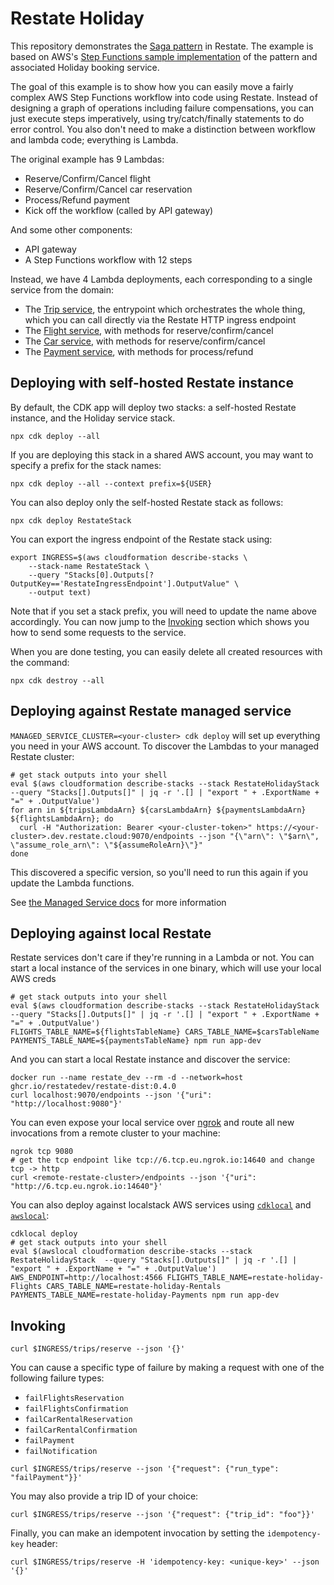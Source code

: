 # Restate Holiday

This repository demonstrates the [Saga pattern](https://docs.aws.amazon.com/prescriptive-guidance/latest/patterns/implement-the-serverless-saga-pattern-by-using-aws-step-functions.html)
in Restate. The example is based on AWS's [Step Functions sample implementation](https://github.com/aws-samples/step-functions-workflows-collection/tree/main/saga-pattern-tf)
of the pattern and associated Holiday booking service.

The goal of this example is to show how you can easily move a fairly complex AWS Step Functions workflow into code
using Restate. Instead of designing a graph of operations including failure compensations, you can just execute steps
imperatively, using try/catch/finally statements to do error control. You also don't need to make a distinction between
workflow and lambda code; everything is Lambda.

The original example has 9 Lambdas:

- Reserve/Confirm/Cancel flight
- Reserve/Confirm/Cancel car reservation
- Process/Refund payment
- Kick off the workflow (called by API gateway)
 
And some other components:

- API gateway
- A Step Functions workflow with 12 steps

Instead, we have 4 Lambda deployments, each corresponding to a single service from the domain:

- The [Trip service](./src/trips.ts), the entrypoint which orchestrates the whole thing, which you can call directly via
  the Restate HTTP ingress endpoint
- The [Flight service](./src/flights.ts), with methods for reserve/confirm/cancel
- The [Car service](./src/cars.ts), with methods for reserve/confirm/cancel
- The [Payment service](./src/payments.ts), with methods for process/refund

## Deploying with self-hosted Restate instance

By default, the CDK app will deploy two stacks: a self-hosted Restate instance, and the Holiday service stack. 

```shell
npx cdk deploy --all
```

If you are deploying this stack in a shared AWS account, you may want to specify a prefix for the stack names:

```shell
npx cdk deploy --all --context prefix=${USER}
```

You can also deploy only the self-hosted Restate stack as follows:

```shell
npx cdk deploy RestateStack
```

You can export the ingress endpoint of the Restate stack using:

```shell
export INGRESS=$(aws cloudformation describe-stacks \
    --stack-name RestateStack \
    --query "Stacks[0].Outputs[?OutputKey=='RestateIngressEndpoint'].OutputValue" \
    --output text)
```

Note that if you set a stack prefix, you will need to update the name above accordingly. You can now jump to the
[Invoking](#Invoking) section which shows you how to send some requests to the service.

When you are done testing, you can easily delete all created resources with the command:

```shell
npx cdk destroy --all
```

## Deploying against Restate managed service

`MANAGED_SERVICE_CLUSTER=<your-cluster> cdk deploy` will set up everything you need in your AWS account. To discover the Lambdas to your managed Restate cluster:
```shell 
# get stack outputs into your shell
eval $(aws cloudformation describe-stacks --stack RestateHolidayStack  --query "Stacks[].Outputs[]" | jq -r '.[] | "export " + .ExportName + "=" + .OutputValue')
for arn in ${tripsLambdaArn} ${carsLambdaArn} ${paymentsLambdaArn} ${flightsLambdaArn}; do
  curl -H "Authorization: Bearer <your-cluster-token>" https://<your-cluster>.dev.restate.cloud:9070/endpoints --json "{\"arn\": \"$arn\", \"assume_role_arn\": \"${assumeRoleArn}\"}"
done
```
This discovered a specific version, so you'll need to run this again if you update the Lambda functions.

See [the Managed Service docs](https://docs.restate.dev/restate/managed_service#giving-permission-for-your-cluster-to-invoke-your-lambdas) for more information

## Deploying against local Restate

Restate services don't care if they're running in a Lambda or not. 
You can start a local instance of the services in one binary, which will use your local AWS creds
```shell
# get stack outputs into your shell
eval $(aws cloudformation describe-stacks --stack RestateHolidayStack  --query "Stacks[].Outputs[]" | jq -r '.[] | "export " + .ExportName + "=" + .OutputValue')
FLIGHTS_TABLE_NAME=${flightsTableName} CARS_TABLE_NAME=$carsTableName PAYMENTS_TABLE_NAME=${paymentsTableName} npm run app-dev
```

And you can start a local Restate instance and discover the service:
```
docker run --name restate_dev --rm -d --network=host ghcr.io/restatedev/restate-dist:0.4.0
curl localhost:9070/endpoints --json '{"uri": "http://localhost:9080"}'
```

You can even expose your local service over [ngrok](https://ngrok.com/) and route all new invocations from a remote cluster to your machine:
```shell
ngrok tcp 9080
# get the tcp endpoint like tcp://6.tcp.eu.ngrok.io:14640 and change tcp -> http
curl <remote-restate-cluster>/endpoints --json '{"uri": "http://6.tcp.eu.ngrok.io:14640"}'
```

You can also deploy against localstack AWS services using [`cdklocal`](https://github.com/localstack/aws-cdk-local)
and [`awslocal`](https://github.com/localstack/awscli-local):
```shell
cdklocal deploy
# get stack outputs into your shell
eval $(awslocal cloudformation describe-stacks --stack RestateHolidayStack  --query "Stacks[].Outputs[]" | jq -r '.[] | "export " + .ExportName + "=" + .OutputValue')
AWS_ENDPOINT=http://localhost:4566 FLIGHTS_TABLE_NAME=restate-holiday-Flights CARS_TABLE_NAME=restate-holiday-Rentals PAYMENTS_TABLE_NAME=restate-holiday-Payments npm run app-dev
```

## Invoking

```shell
curl $INGRESS/trips/reserve --json '{}'
```

You can cause a specific type of failure by making a request with one of the following failure types:
 
- `failFlightsReservation`
- `failFlightsConfirmation`
- `failCarRentalReservation`
- `failCarRentalConfirmation`
- `failPayment`
- `failNotification`

```shell
curl $INGRESS/trips/reserve --json '{"request": {"run_type": "failPayment"}}'
```

You may also provide a trip ID of your choice:

```shell
curl $INGRESS/trips/reserve --json '{"request": {"trip_id": "foo"}}'
```

Finally, you can make an idempotent invocation by setting the `idempotency-key` header:

```shell
curl $INGRESS/trips/reserve -H 'idempotency-key: <unique-key>' --json '{}'
```